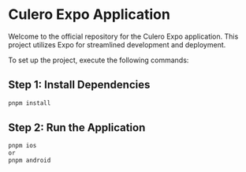 # Culero Expo Application

Welcome to the official repository for the Culero Expo application. This project utilizes Expo for streamlined development and deployment.

To set up the project, execute the following commands:

## Step 1: Install Dependencies

```bash
pnpm install
```

## Step 2: Run the Application

```bash
pnpm ios
or
pnpm android
```
